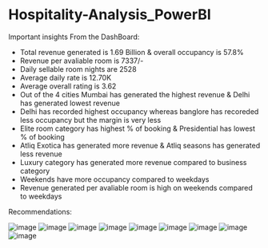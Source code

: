 # Hospitality-Analysis_PowerBI

Important insights From the DashBoard:
* Total revenue generated is 1.69 Billion & overall occupancy is 57.8%
* Revenue per avaliable room is 7337/-
* Daily sellable room nights are 2528
* Average daily rate is 12.70K
* Average overall rating is 3.62
* Out of the 4 cities Mumbai has generated the highest revenue & Delhi has generated lowest revenue
* Delhi has recorded highest occupancy whereas banglore has recoreded less occupancy but the margin is very less
* Elite room category has highest % of booking & Presidential has lowest % of booking
* Atliq Exotica has generated more revenue & Atliq seasons has generated less revenue
* Luxury category has generated more revenue compared to business category
* Weekends have more occupancy compared to weekdays
* Revenue generated per avaliable room is high on weekends compared to weekdays
  

Recommendations:

![image](https://github.com/MouliHub/Hospitality-Analysis_PowerBI/assets/103060379/f9a2c05d-3121-4625-a3fc-d3bff5404f16)
![image](https://github.com/MouliHub/Hospitality-Analysis_PowerBI/assets/103060379/598cc22d-43fa-4c8c-862d-7b7786c2e05f)
![image](https://github.com/MouliHub/Hospitality-Analysis_PowerBI/assets/103060379/3da3e66f-4a6f-4e47-a751-8a4424103790)
![image](https://github.com/MouliHub/Hospitality-Analysis_PowerBI/assets/103060379/1a01fd60-6def-42a9-9746-759683624051)
![image](https://github.com/MouliHub/Hospitality-Analysis_PowerBI/assets/103060379/44563aa1-010f-4c86-8026-b5017472872b)
![image](https://github.com/MouliHub/Hospitality-Analysis_PowerBI/assets/103060379/29e92601-9d92-4b60-b725-14515407457e)
![image](https://github.com/MouliHub/Hospitality-Analysis_PowerBI/assets/103060379/90d31075-b057-458f-b4a9-c5ff474bed9a)
![image](https://github.com/MouliHub/Hospitality-Analysis_PowerBI/assets/103060379/f6b29d6d-4188-459a-9d53-032af57935fd)
![image](https://github.com/MouliHub/Hospitality-Analysis_PowerBI/assets/103060379/25a6453d-b618-4368-9e8d-90924396e7ce)






